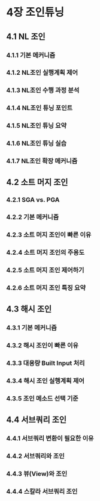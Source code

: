 # 4장 조인튜닝

## 4.1 NL 조인
### 4.1.1 기본 메커니즘
### 4.1.2 NL조인 실행계획 제어
### 4.1.3 NL조인 수행 과정 분석
### 4.1.4 NL조인 튜닝 포인트
### 4.1.5 NL조인 튜닝 요약
### 4.1.6 NL조인 튜닝 실습
### 4.1.7 NL조인 확장 메커니즘

## 4.2 소트 머지 조인
### 4.2.1 SGA vs. PGA
### 4.2.2 기본 메커니즘
### 4.2.3 소트 머지 조인이 빠른 이유
### 4.2.4 소트 머지 조인의 주용도
### 4.2.5 소트 머지 조인 제어하기
### 4.2.6 소트 머지 조인 특징 요약

## 4.3 해시 조인
### 4.3.1 기본 메커니즘
### 4.3.2 해시 조인이 빠른 이유
### 4.3.3 대용량 Built Input 처리
### 4.3.4 해시 조인 실행계획 제어
### 4.3.5 조인 메소드 선택 기준

## 4.4 서브쿼리 조인
### 4.4.1 서브쿼리 변환이 필요한 이유
### 4.4.2 서브쿼리와 조인
### 4.4.3 뷰(View)와 조인
### 4.4.4 스칼라 서브쿼리 조인
